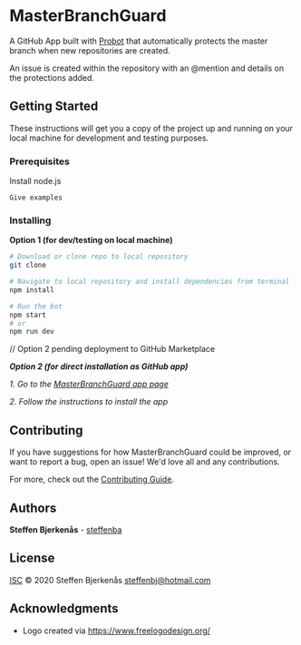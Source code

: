 # MasterBranchGuard

A GitHub App built with [Probot](https://github.com/probot/probot) that automatically protects the master branch when new repositories are created.

An issue is created within the repository with an @mention and details on the protections added.

## Getting Started

These instructions will get you a copy of the project up and running on your local machine for development and testing purposes.

### Prerequisites

Install node.js 

```
Give examples
```

### Installing

**Option 1 (for dev/testing on local machine)**

```sh
# Download or clone repo to local repository
git clone

# Navigate to local repository and install dependencies from terminal
npm install

# Run the bot
npm start
# or
npm run dev
```

// Option 2 pending deployment to GitHub Marketplace

***Option 2 (for direct installation as GitHub app)***

*1. Go to the [MasterBranchGuard app page](https://github.com/marketplace/MasterBranchGuard)*

*2. Follow the instructions to install the app*

## Contributing

If you have suggestions for how MasterBranchGuard could be improved, or want to report a bug, open an issue! We'd love all and any contributions.

For more, check out the [Contributing Guide](CONTRIBUTING.md).

## Authors

**Steffen Bjerkenås** - [steffenba](https://github.com/steffenba/)

## License

[ISC](LICENSE) © 2020 Steffen Bjerkenås <steffenbj@hotmail.com>

## Acknowledgments

* Logo created via https://www.freelogodesign.org/

